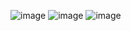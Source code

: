 ![image](https://github.com/Tagesmeister/Marktsimulator-2024/assets/110892258/95471db4-6aa5-4345-94af-60af3b352a75)
![image](https://github.com/Tagesmeister/Marktsimulator-2024/assets/110892258/3006daf6-8032-4dea-9217-8b6168d59058)
![image](https://github.com/Tagesmeister/Marktsimulator-2024/assets/110892258/b8d0a117-86d7-4023-b84a-7722250b2c98)
